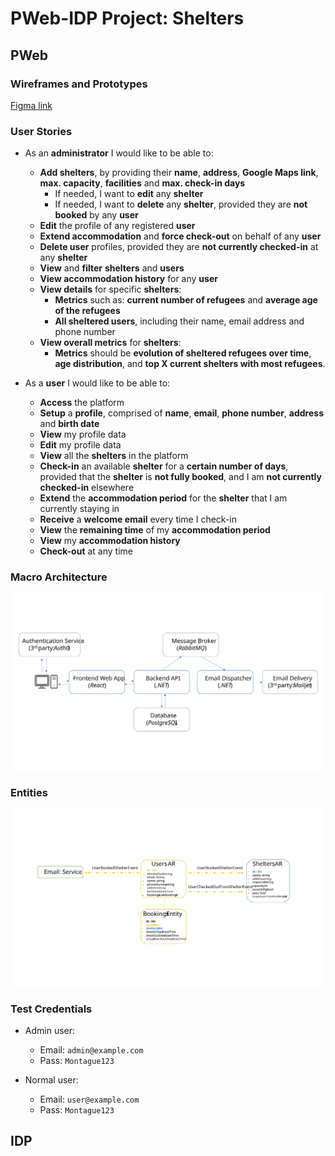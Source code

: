 # PWeb-IDP Project: Shelters

## PWeb

### Wireframes and Prototypes

[Figma link](https://www.figma.com/file/nbUJIyIY1fuqZA3hxL93ik/PWeb----FINAL?node-id=2%3A5)

### User Stories

- As an **administrator** I would like to be able to:
  - **Add shelters**, by providing their **name**, **address**, **Google Maps link**, **max. capacity**, **facilities** and **max. check-in days**
    - If needed, I want to **edit** any **shelter**
    - If needed, I want to **delete** any **shelter**, provided they are **not booked** by any **user**
  - **Edit** the profile of any registered **user**
  - **Extend accommodation** and **force check-out** on behalf of any **user** 
  - **Delete user** profiles, provided they are **not currently checked-in** at any **shelter**
  - **View** and **filter** **shelters** and **users**
  - **View accommodation history** for any **user** 
  - **View details** for specific **shelters**:
    - **Metrics** such as: **current number of refugees** and **average age of the refugees**
    - **All sheltered users**, including their name, email address and phone number
  - **View overall metrics** for **shelters**:
    - **Metrics** should be **evolution of sheltered refugees over time**, **age distribution**, and **top X current shelters with most refugees**.

- As a **user** I would like to be able to:
  - **Access** the platform
  - **Setup** a **profile**, comprised of **name**, **email**, **phone number**, **address** and **birth date**
  - **View** my profile data
  - **Edit** my profile data
  - **View** all the **shelters** in the platform
  - **Check-in** an available **shelter** for a **certain number of days**, provided that the **shelter** is **not fully booked**, and I am **not currently checked-in** elsewhere
  - **Extend** the **accommodation period** for the **shelter** that I am currently staying in
  - **Receive** a **welcome email** every time I check-in
  - **View** the **remaining time** of my **accommodation period**
  - **View** my **accommodation history**
  - **Check-out** at any time

### Macro Architecture

![Macro Architecture](./Deliverables/Macro_Architecture.svg)

### Entities

![Entities](./Deliverables/Entities.svg)

### Test Credentials

- Admin user:
  - Email: `admin@example.com`
  - Pass: `Montague123`

- Normal user:
  - Email: `user@example.com`
  - Pass: `Montague123`

## IDP

